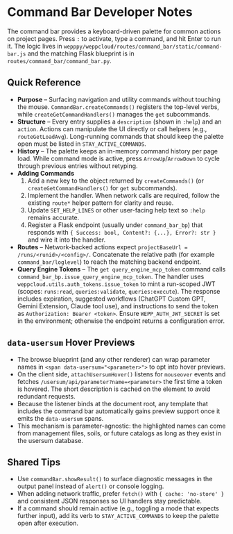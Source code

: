 # Command Bar Developer Notes

The command bar provides a keyboard-driven palette for common actions on project pages. Press `:` to activate, type a command, and hit Enter to run it. The logic lives in `wepppy/weppcloud/routes/command_bar/static/command-bar.js` and the matching Flask blueprint is in `routes/command_bar/command_bar.py`.

## Quick Reference
- **Purpose** – Surfacing navigation and utility commands without touching the mouse. `CommandBar.createCommands()` registers the top-level verbs, while `createGetCommandHandlers()` manages the `get` subcommands.
- **Structure** – Every entry supplies a `description` (shown in `:help`) and an `action`. Actions can manipulate the UI directly or call helpers (e.g., `routeGetLoadAvg`). Long-running commands that should keep the palette open must be listed in `STAY_ACTIVE_COMMANDS`.
- **History** – The palette keeps an in-memory command history per page load. While command mode is active, press `ArrowUp`/`ArrowDown` to cycle through previous entries without retyping.
- **Adding Commands**
  1. Add a new key to the object returned by `createCommands()` (or `createGetCommandHandlers()` for `get` subcommands).
  2. Implement the handler. When network calls are required, follow the existing `route*` helper pattern for clarity and reuse.
  3. Update `SET_HELP_LINES` or other user-facing help text so `:help` remains accurate.
  4. Register a Flask endpoint (usually under `command_bar_bp`) that responds with `{ Success: bool, Content?: {...}, Error?: str }` and wire it into the handler.
- **Routes** – Network-backed actions expect `projectBaseUrl = /runs/<runid>/<config>/`. Concatenate the relative path (for example `command_bar/loglevel`) to reach the matching backend endpoint.
- **Query Engine Tokens** – The `get query_engine_mcp_token` command calls `command_bar_bp.issue_query_engine_mcp_token`. The handler uses `weppcloud.utils.auth_tokens.issue_token` to mint a run-scoped JWT (scopes: `runs:read`, `queries:validate`, `queries:execute`). The response includes expiration, suggested workflows (ChatGPT Custom GPT, Gemini Extension, Claude tool use), and instructions to send the token as `Authorization: Bearer <token>`. Ensure `WEPP_AUTH_JWT_SECRET` is set in the environment; otherwise the endpoint returns a configuration error.

## `data-usersum` Hover Previews
- The browse blueprint (and any other renderer) can wrap parameter names in `<span data-usersum="<parameter>">` to opt into hover previews.
- On the client side, `attachUsersumHover()` listens for `mouseover` events and fetches `/usersum/api/parameter?name=<parameter>` the first time a token is hovered. The short description is cached on the element to avoid redundant requests.
- Because the listener binds at the document root, any template that includes the command bar automatically gains preview support once it emits the `data-usersum` spans.
- This mechanism is parameter-agnostic: the highlighted names can come from management files, soils, or future catalogs as long as they exist in the usersum database.

## Shared Tips
- Use `commandBar.showResult()` to surface diagnostic messages in the output panel instead of `alert()` or console logging.
- When adding network traffic, prefer `fetch()` with `{ cache: 'no-store' }` and consistent JSON responses so UI handlers stay predictable.
- If a command should remain active (e.g., toggling a mode that expects further input), add its verb to `STAY_ACTIVE_COMMANDS` to keep the palette open after execution.

